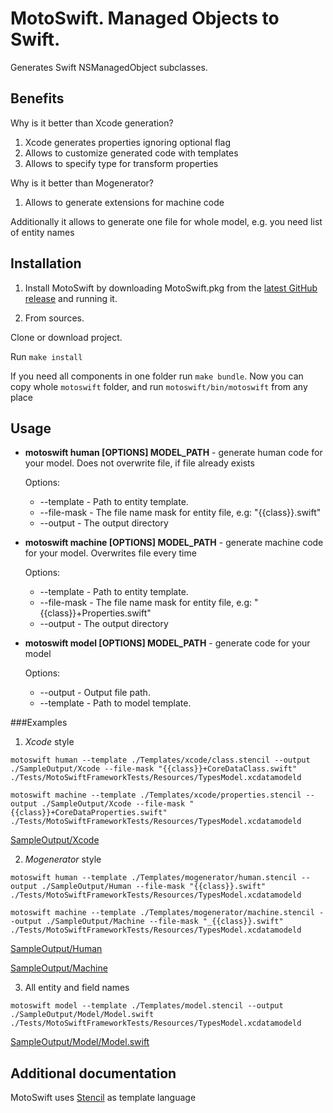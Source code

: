 # MotoSwift. Managed Objects to Swift.
Generates Swift NSManagedObject subclasses.

## Benefits

Why is it better than Xcode generation?

1. Xcode generates properties ignoring optional flag
2. Allows to customize generated code with templates
3. Allows to specify type for transform properties

Why is it better than Mogenerator?

1. Allows to generate extensions for machine code

Additionally it allows to generate one file for whole model, e.g. you need list of entity names

## Installation
1. Install MotoSwift by downloading MotoSwift.pkg from the [latest GitHub release](https://github.com/Igor-Palaguta/MotoSwift/releases/latest) and running it.

2. From sources.

Clone or download project.

Run `make install`

If you need all components in one folder run `make bundle`. Now you can copy whole ```motoswift``` folder, and run ```motoswift/bin/motoswift``` from any place

## Usage

* **motoswift human [OPTIONS] MODEL_PATH** - generate human code for your model. Does not overwrite file, if file already exists

  Options:
    * --template - Path to entity template.
    * --file-mask - The file name mask for entity file, e.g: "{{class}}.swift"
    * --output - The output directory


* **motoswift machine [OPTIONS] MODEL_PATH** - generate machine code for your model. Overwrites file every time

  Options:
    * --template - Path to entity template.
    * --file-mask - The file name mask for entity file, e.g: "{{class}}+Properties.swift"
    * --output - The output directory


* **motoswift model [OPTIONS] MODEL_PATH** - generate code for your model

  Options:
    * --output - Output file path.
    * --template - Path to model template.


###Examples

1. *Xcode* style

  `motoswift human --template ./Templates/xcode/class.stencil --output ./SampleOutput/Xcode --file-mask "{{class}}+CoreDataClass.swift" ./Tests/MotoSwiftFrameworkTests/Resources/TypesModel.xcdatamodeld`

  `motoswift machine --template ./Templates/xcode/properties.stencil --output ./SampleOutput/Xcode --file-mask "{{class}}+CoreDataProperties.swift" ./Tests/MotoSwiftFrameworkTests/Resources/TypesModel.xcdatamodeld`

  [SampleOutput/Xcode](https://github.com/Igor-Palaguta/MotoSwift/tree/master/SampleOutput/Xcode)

2. *Mogenerator* style

  `motoswift human --template ./Templates/mogenerator/human.stencil --output ./SampleOutput/Human --file-mask "{{class}}.swift" ./Tests/MotoSwiftFrameworkTests/Resources/TypesModel.xcdatamodeld`

  `motoswift machine --template ./Templates/mogenerator/machine.stencil --output ./SampleOutput/Machine --file-mask "_{{class}}.swift" ./Tests/MotoSwiftFrameworkTests/Resources/TypesModel.xcdatamodeld`

  [SampleOutput/Human](https://github.com/Igor-Palaguta/MotoSwift/tree/master/SampleOutput/Mogenerator/Human)

  [SampleOutput/Machine](https://github.com/Igor-Palaguta/MotoSwift/tree/master/SampleOutput/Mogenerator/Machine)

3. All entity and field names

  `motoswift model --template ./Templates/model.stencil --output ./SampleOutput/Model/Model.swift ./Tests/MotoSwiftFrameworkTests/Resources/TypesModel.xcdatamodeld`

  [SampleOutput/Model/Model.swift](https://github.com/Igor-Palaguta/MotoSwift/tree/master/SampleOutput/Model/Model.swift)

## Additional documentation
MotoSwift uses [Stencil](https://github.com/kylef/Stencil) as template language

